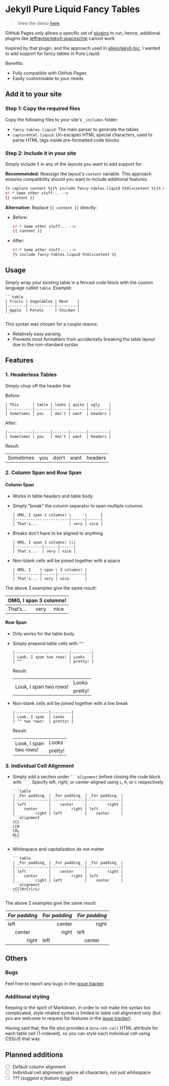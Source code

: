# Jekyll Pure Liquid Fancy Tables

> View the demo [here](https://richdom2185.github.io/jekyll-fancy-tables).

GitHub Pages only allows a specific set of [plugins](https://pages.github.com/versions/) to run, hence, additional plugins like [jeffreytse/jekyll-spaceschip](https://github.com/jeffreytse/jekyll-spaceship) cannot work.

Inspired by that plugin, and the approach used in [allejo/jekyll-toc](https://github.com/allejo/jekyll-toc), I wanted to add support for fancy tables in Pure Liquid.

Benefits:

* Fully compatible with GitHub Pages
* Easily customisable to your needs

## Add it to your site

### Step 1: Copy the required files

Copy the following files to your site's `_includes` folder:

* `fancy-tables.liquid`: The main parser to generate the tables
* `capturehtml.liquid`: Un-escapes HTML special characters, used to parse HTML tags inside pre-formatted code blocks

### Step 2: Include it in your site

Simply include it in any of the layouts you want to add support for:

**Recommended:** Reassign the layout's `content` variable. This approach ensures compatibility should you want to include additional features:

```html
{% capture content %}{% include fancy-tables.liquid html=content %}{% endcapture %}
<!-* Some other stuff... -->
{{ content }}
```

**Alternative:** Replace `{{ content }}` directly:

* Before:

  ```html
  <!-* Some other stuff... -->
  {{ content }}
  ```

* After:

  ```html
  <!-* Some other stuff... -->
  {% include fancy-tables.liquid html=content %}
  ```

## Usage

Simply wrap your existing table in a fenced code block with the custom language called `table`. Example:

    ```table
    | Fruits | Vegetables | Meat    |
    |--------|------------|---------|
    | Apple  | Potato     | Chicken |
    ```

This syntax was chosen for a couple reaons:

* Relatively easy parsing
* Prevents most formatters from accidentally breaking the table layout due to the non-standard syntax

## Features

### 1. Headerless Tables

Simply chop off the header line:

Before:

```text
| This      | table | looks | quite | ugly    |
|-----------|-------|-------|-------|---------|
| Sometimes | you   | don't | want  | headers |
```

After:

```text
|-----------|-------|-------|-------|---------|
| Sometimes | you   | don't | want  | headers |
```

Result:

<table>
  <tbody>
    <tr>
      <td colspan="1" rowspan="1" data-nth-cell="1" align="left">Sometimes</td>
      <td colspan="1" rowspan="1" data-nth-cell="2" align="left">you</td>
      <td colspan="1" rowspan="1" data-nth-cell="3" align="left">don’t</td>
      <td colspan="1" rowspan="1" data-nth-cell="4" align="left">want</td>
      <td colspan="1" rowspan="1" data-nth-cell="5" align="left">headers</td>
    </tr>
  </tbody>
</table>

### 2. Column Span and Row Span

#### Column Span

* Works in table headers and table body
* Simply "break" the column separator to span multiple columns

  ```text
  | OMG, I span 3 columns! \      \      |
  |------------------------|------|------|
  | That's...              | very | nice |
  ```

* Breaks don't have to be aligned to anything

  ```text
  | OMG, I span 3 columns! \\|
  |------------|------|------|
  | That's...  | very | nice |
  ```

* Non-blank cells will be joined together with a space

  ```text
  | OMG, I    \ span \ 3 columns! |
  |-----------|------|------------|
  | That's... | very | nice       |
  ```

The above 3 examples give the same result:

<table>
  <thead>
    <tr>
      <th colspan="3" data-nth-cell="1" align="left">OMG, I span 3 columns!</th>
    </tr>
  </thead>
  <tbody>
    <tr>
      <td colspan="1" rowspan="1" data-nth-cell="2" align="left">That’s…</td>
      <td colspan="1" rowspan="1" data-nth-cell="3" align="left">very</td>
      <td colspan="1" rowspan="1" data-nth-cell="4" align="left">nice</td>
    </tr>
  </tbody>
</table>

#### Row Span

* Only works for the table body

* Simply prepend table cells with `^^`

  ```text
  |------------------------|---------|
  | Look, I span two rows! | Looks   |
  | ^^                     | pretty! |
  ```

  Result:

  <table>
    <tbody>
      <tr>
        <td colspan="1" rowspan="2" data-nth-cell="1" align="left">Look, I span two rows!</td>
        <td colspan="1" rowspan="1" data-nth-cell="2" align="left">Looks</td>
      </tr>
      <tr>
        <td colspan="1" rowspan="1" data-nth-cell="3" align="left">pretty!</td>
      </tr>
    </tbody>
  </table>

* Non-blank cells will be joined together with a line break

  ```text
  |---------------|---------|
  | Look, I span  | Looks   |
  | ^^ two rows!  | pretty! |
  ```

  Result:

  <table>
    <tbody>
      <tr>
        <td colspan="1" rowspan="2" data-nth-cell="1" align="left">Look, I span <br>two rows! </td>
        <td colspan="1" rowspan="1" data-nth-cell="2" align="left">Looks</td>
      </tr>
      <tr>
        <td colspan="1" rowspan="1" data-nth-cell="3" align="left">pretty!</td>
      </tr>
    </tbody>
  </table>

### 3. Individual Cell Alignment

* Simply add a section under `` ```alignment `` before closing the code block with `` ``` ``. Specify left, right, or center-aligned using `L`, `R`, or `C` respectively

      ```table
      | _For padding_ | _For padding_ | _For padding_ |
      |---------------|---------------|---------------|
      | left          |    center     |         right |
      |    center     |         right | left          |
      |         right | left          |    center     |
      ```alignment
      CCC
      LCR
      CRL
      RLC
      ```

* Whitespace and capitalization do not matter

      ```table
      | _For padding_ | _For padding_ | _For padding_ |
      |---------------|---------------|---------------|
      | left          |    center     |         right |
      |    center     |         right | left          |
      |         right | left          |    center     |
      ```alignment
      cCClRrCrlrLc
      ```

The above 2 examples give the same result:

<table>
  <thead>
    <tr>
      <th colspan="1" data-nth-cell="1" align="center">
        <em>For padding</em>
      </th>
      <th colspan="1" data-nth-cell="2" align="center">
        <em>For padding</em>
      </th>
      <th colspan="1" data-nth-cell="3" align="center">
        <em>For padding</em>
      </th>
    </tr>
  </thead>
  <tbody>
    <tr>
      <td colspan="1" rowspan="1" data-nth-cell="4" align="left">left</td>
      <td colspan="1" rowspan="1" data-nth-cell="5" align="right">center</td>
      <td colspan="1" rowspan="1" data-nth-cell="6" align="right">right</td>
    </tr>
    <tr>
      <td colspan="1" rowspan="1" data-nth-cell="7" align="center">center</td>
      <td colspan="1" rowspan="1" data-nth-cell="8" align="right">right</td>
      <td colspan="1" rowspan="1" data-nth-cell="9" align="left">left</td>
    </tr>
    <tr>
      <td colspan="1" rowspan="1" data-nth-cell="10" align="right">right</td>
      <td colspan="1" rowspan="1" data-nth-cell="11" align="left">left</td>
      <td colspan="1" rowspan="1" data-nth-cell="12" align="center">center</td>
    </tr>
  </tbody>
</table>

## Others

### Bugs

Feel free to report any bugs in the [issue tracker](https://github.com/RichDom2185/jekyll-fancy-tables/issues).

### Additional styling

Keeping to the spirit of Markdown, in order to not make the syntax too complicated, style-related syntax is limited to table cell alignment only (but you are welcome to request for features in the [issue tracker](https://github.com/RichDom2185/jekyll-fancy-tables/issues)).

Having said that, the file also provides a `data-nth-cell` HTML attribute for each table cell (1-indexed), so you can style each individual cell using CSS/JS that way.

## Planned additions

* [ ] Default column alignment
* [ ] Individual cell alignment: ignore all characters, not just whitespace
* [ ] _??? (suggest a feature [here!](https://github.com/RichDom2185/jekyll-fancy-tables/issues))_

